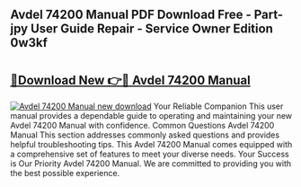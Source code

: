 ## Avdel 74200 Manual PDF Download Free - Part-jpy User Guide Repair - Service Owner Edition 0w3kf

# <h2><a href="http://bc26527.oget.top/?id=Avdel+74200+Manual">🔗Download New 👉🔴 Avdel 74200 Manual</a></h2>

[![Avdel 74200 Manual new download](https://i.imgur.com/5g1atiW.png)](http://bc26527.oget.top/?id=Avdel+74200+Manual)
Your Reliable Companion This user manual provides a dependable guide to operating and maintaining your new Avdel 74200 Manual with confidence. Common Questions Avdel 74200 Manual This section addresses commonly asked questions and provides helpful troubleshooting tips. This Avdel 74200 Manual comes equipped with a comprehensive set of features to meet your diverse needs. Your Success is Our Priority Avdel 74200 Manual. We are committed to providing you with the best possible experience.
